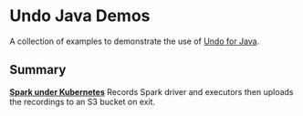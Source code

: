 Undo Java Demos
===============

A collection of examples to demonstrate the use of [Undo for Java](https://undo.io/products/java/).


Summary
-------

[**Spark under Kubernetes**](spark_demo/README.md)
Records Spark driver and executors then uploads the recordings to an S3 bucket on exit.
